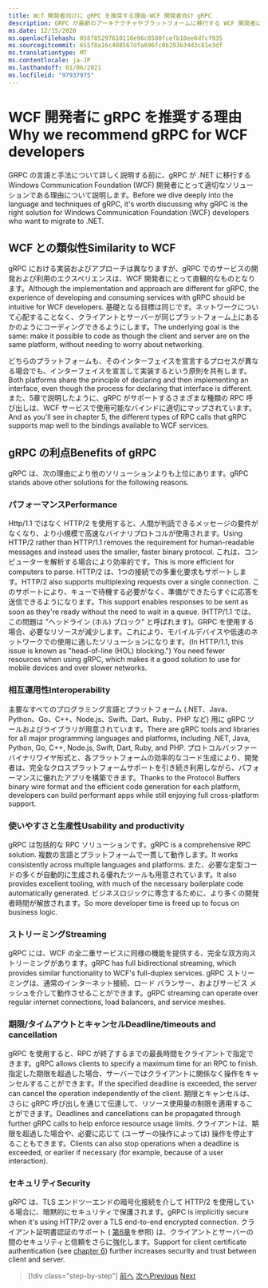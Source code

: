 ```yaml
---
title: Wcf 開発者向けに gRPC を推奨する理由-WCF 開発者向け gRPC
description: GRPC が最新のアーキテクチャやプラットフォームに移行する WCF 開発者に適している理由について説明します。
ms.date: 12/15/2020
ms.openlocfilehash: 058f85297610116e96c8580fcefb10ee6dfcf935
ms.sourcegitcommit: 655f8a16c488567dfa696fc0b293b34d3c81e3df
ms.translationtype: MT
ms.contentlocale: ja-JP
ms.lasthandoff: 01/06/2021
ms.locfileid: "97937975"
---
```

# <a name="why-we-recommend-grpc-for-wcf-developers"></a><span data-ttu-id="0864c-103">WCF 開発者に gRPC を推奨する理由</span><span class="sxs-lookup"><span data-stu-id="0864c-103">Why we recommend gRPC for WCF developers</span></span>

<span data-ttu-id="0864c-104">GRPC の言語と手法について詳しく説明する前に、gRPC が .NET に移行する Windows Communication Foundation (WCF) 開発者にとって適切なソリューションである理由について説明します。</span><span class="sxs-lookup"><span data-stu-id="0864c-104">Before we dive deeply into the language and techniques of gRPC, it's worth discussing why gRPC is the right solution for Windows Communication Foundation (WCF) developers who want to migrate to .NET.</span></span>

## <a name="similarity-to-wcf"></a><span data-ttu-id="0864c-105">WCF との類似性</span><span class="sxs-lookup"><span data-stu-id="0864c-105">Similarity to WCF</span></span>

<span data-ttu-id="0864c-106">gRPC における実装およびアプローチは異なりますが、gRPC でのサービスの開発および利用のエクスペリエンスは、WCF 開発者にとって直観的なものとなります。</span><span class="sxs-lookup"><span data-stu-id="0864c-106">Although the implementation and approach are different for gRPC, the experience of developing and consuming services with gRPC should be intuitive for WCF developers.</span></span> <span data-ttu-id="0864c-107">基礎となる目標は同じです。ネットワークについて心配することなく、クライアントとサーバーが同じプラットフォーム上にあるかのようにコーディングできるようにします。</span><span class="sxs-lookup"><span data-stu-id="0864c-107">The underlying goal is the same: make it possible to code as though the client and server are on the same platform, without needing to worry about networking.</span></span>

<span data-ttu-id="0864c-108">どちらのプラットフォームも、そのインターフェイスを宣言するプロセスが異なる場合でも、インターフェイスを宣言して実装するという原則を共有します。</span><span class="sxs-lookup"><span data-stu-id="0864c-108">Both platforms share the principle of declaring and then implementing an interface, even though the process for declaring that interface is different.</span></span> <span data-ttu-id="0864c-109">また、5章で説明したように、gRPC がサポートするさまざまな種類の RPC 呼び出しは、WCF サービスで使用可能なバインドに適切にマップされています。</span><span class="sxs-lookup"><span data-stu-id="0864c-109">And as you'll see in chapter 5, the different types of RPC calls that gRPC supports map well to the bindings available to WCF services.</span></span>

## <a name="benefits-of-grpc"></a><span data-ttu-id="0864c-110">gRPC の利点</span><span class="sxs-lookup"><span data-stu-id="0864c-110">Benefits of gRPC</span></span>

<span data-ttu-id="0864c-111">gRPC は、次の理由により他のソリューションよりも上位にあります。</span><span class="sxs-lookup"><span data-stu-id="0864c-111">gRPC stands above other solutions for the following reasons.</span></span>

### <a name="performance"></a><span data-ttu-id="0864c-112">パフォーマンス</span><span class="sxs-lookup"><span data-stu-id="0864c-112">Performance</span></span>

<span data-ttu-id="0864c-113">Http/1.1 ではなく HTTP/2 を使用すると、人間が判読できるメッセージの要件がなくなり、より小規模で高速なバイナリプロトコルが使用されます。</span><span class="sxs-lookup"><span data-stu-id="0864c-113">Using HTTP/2 rather than HTTP/1.1 removes the requirement for human-readable messages and instead uses the smaller, faster binary protocol.</span></span> <span data-ttu-id="0864c-114">これは、コンピューターを解析する場合により効率的です。</span><span class="sxs-lookup"><span data-stu-id="0864c-114">This is more efficient for computers to parse.</span></span> <span data-ttu-id="0864c-115">HTTP/2 は、1つの接続での多重化要求もサポートします。</span><span class="sxs-lookup"><span data-stu-id="0864c-115">HTTP/2 also supports multiplexing requests over a single connection.</span></span> <span data-ttu-id="0864c-116">このサポートにより、キューで待機する必要がなく、準備ができたらすぐに応答を送信できるようになります。</span><span class="sxs-lookup"><span data-stu-id="0864c-116">This support enables responses to be sent as soon as they're ready without the need to wait in a queue.</span></span> <span data-ttu-id="0864c-117">(HTTP/1.1 では、この問題は "ヘッドライン (ホル) ブロック" と呼ばれます)。GRPC を使用する場合、必要なリソースが減少します。これにより、モバイルデバイスや低速のネットワークでの使用に適したソリューションになります。</span><span class="sxs-lookup"><span data-stu-id="0864c-117">(In HTTP/1.1, this issue is known as "head-of-line (HOL) blocking.") You need fewer resources when using gRPC, which makes it a good solution to use for mobile devices and over slower networks.</span></span>

### <a name="interoperability"></a><span data-ttu-id="0864c-118">相互運用性</span><span class="sxs-lookup"><span data-stu-id="0864c-118">Interoperability</span></span>

<span data-ttu-id="0864c-119">主要なすべてのプログラミング言語とプラットフォーム (.NET、Java、Python、Go、C++、Node.js、Swift、Dart、Ruby、PHP など) 用に gRPC ツールおよびライブラリが用意されています。</span><span class="sxs-lookup"><span data-stu-id="0864c-119">There are gRPC tools and libraries for all major programming languages and platforms, including .NET, Java, Python, Go, C++, Node.js, Swift, Dart, Ruby, and PHP.</span></span> <span data-ttu-id="0864c-120">プロトコルバッファーバイナリワイヤ形式と、各プラットフォームの効率的なコード生成により、開発者は、完全なクロスプラットフォームサポートを引き続き利用しながら、パフォーマンスに優れたアプリを構築できます。</span><span class="sxs-lookup"><span data-stu-id="0864c-120">Thanks to the Protocol Buffers binary wire format and the efficient code generation for each platform, developers can build performant apps while still enjoying full cross-platform support.</span></span>

### <a name="usability-and-productivity"></a><span data-ttu-id="0864c-121">使いやすさと生産性</span><span class="sxs-lookup"><span data-stu-id="0864c-121">Usability and productivity</span></span>

<span data-ttu-id="0864c-122">gRPC は包括的な RPC ソリューションです。</span><span class="sxs-lookup"><span data-stu-id="0864c-122">gRPC is a comprehensive RPC solution.</span></span> <span data-ttu-id="0864c-123">複数の言語とプラットフォームで一貫して動作します。</span><span class="sxs-lookup"><span data-stu-id="0864c-123">It works consistently across multiple languages and platforms.</span></span> <span data-ttu-id="0864c-124">また、必要な定型コードの多くが自動的に生成される優れたツールも用意されています。</span><span class="sxs-lookup"><span data-stu-id="0864c-124">It also provides excellent tooling, with much of the necessary boilerplate code automatically generated.</span></span> <span data-ttu-id="0864c-125">ビジネスロジックに専念するために、より多くの開発者時間が解放されます。</span><span class="sxs-lookup"><span data-stu-id="0864c-125">So more developer time is freed up to focus on business logic.</span></span>

### <a name="streaming"></a><span data-ttu-id="0864c-126">ストリーミング</span><span class="sxs-lookup"><span data-stu-id="0864c-126">Streaming</span></span>

<span data-ttu-id="0864c-127">gRPC には、WCF の全二重サービスに同様の機能を提供する、完全な双方向ストリーミングがあります。</span><span class="sxs-lookup"><span data-stu-id="0864c-127">gRPC has full bidirectional streaming, which provides similar functionality to WCF's full-duplex services.</span></span> <span data-ttu-id="0864c-128">gRPC ストリーミングは、通常のインターネット接続、ロード バランサー、およびサービス メッシュを介して動作させることができます。</span><span class="sxs-lookup"><span data-stu-id="0864c-128">gRPC streaming can operate over regular internet connections, load balancers, and service meshes.</span></span>

### <a name="deadlinetimeouts-and-cancellation"></a><span data-ttu-id="0864c-129">期限/タイムアウトとキャンセル</span><span class="sxs-lookup"><span data-stu-id="0864c-129">Deadline/timeouts and cancellation</span></span>

<span data-ttu-id="0864c-130">gRPC を使用すると、RPC が終了するまでの最長時間をクライアントで指定できます。</span><span class="sxs-lookup"><span data-stu-id="0864c-130">gRPC allows clients to specify a maximum time for an RPC to finish.</span></span> <span data-ttu-id="0864c-131">指定した期限を超過した場合、サーバーではクライアントに関係なく操作をキャンセルすることができます。</span><span class="sxs-lookup"><span data-stu-id="0864c-131">If the specified deadline is exceeded, the server can cancel the operation independently of the client.</span></span> <span data-ttu-id="0864c-132">期限とキャンセルは、さらに gRPC 呼び出しを通じて伝達して、リソース使用量の制限を適用することができます。</span><span class="sxs-lookup"><span data-stu-id="0864c-132">Deadlines and cancellations can be propagated through further gRPC calls to help enforce resource usage limits.</span></span> <span data-ttu-id="0864c-133">クライアントは、期限を超過した場合や、必要に応じて (ユーザーの操作によっては) 操作を停止することもできます。</span><span class="sxs-lookup"><span data-stu-id="0864c-133">Clients can also stop operations when a deadline is exceeded, or earlier if necessary (for example, because of a user interaction).</span></span>

### <a name="security"></a><span data-ttu-id="0864c-134">セキュリティ</span><span class="sxs-lookup"><span data-stu-id="0864c-134">Security</span></span>

<span data-ttu-id="0864c-135">gRPC は、TLS エンドツーエンドの暗号化接続を介して HTTP/2 を使用している場合に、暗黙的にセキュリティで保護されます。</span><span class="sxs-lookup"><span data-stu-id="0864c-135">gRPC is implicitly secure when it's using HTTP/2 over a TLS end-to-end encrypted connection.</span></span> <span data-ttu-id="0864c-136">クライアント証明書認証のサポート ( [第6章](security.md)を参照) は、クライアントとサーバーの間のセキュリティと信頼をさらに強化します。</span><span class="sxs-lookup"><span data-stu-id="0864c-136">Support for client certificate authentication (see [chapter 6](security.md)) further increases security and trust between client and server.</span></span>

>[!div class="step-by-step"]
><span data-ttu-id="0864c-137">[前へ](network-protocols.md)
>[次へ](protocol-buffers.md)</span><span class="sxs-lookup"><span data-stu-id="0864c-137">[Previous](network-protocols.md)
[Next](protocol-buffers.md)</span></span>
